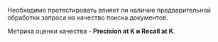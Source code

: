 Необходимо протестировать влияет ли наличие предварительной обработки запроса на качество поиска документов.

Метрика оценки качества - **Precision at K и Recall at K**.